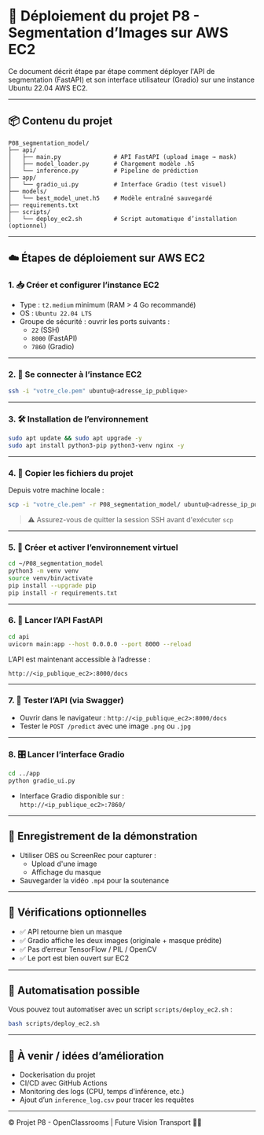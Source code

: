 
# 🚀 Déploiement du projet P8 - Segmentation d’Images sur AWS EC2

Ce document décrit étape par étape comment déployer l'API de segmentation (FastAPI) et son interface utilisateur (Gradio) sur une instance Ubuntu 22.04 AWS EC2.

---

## 📦 Contenu du projet

```
P08_segmentation_model/
├── api/
│   ├── main.py               # API FastAPI (upload image → mask)
│   ├── model_loader.py       # Chargement modèle .h5
│   └── inference.py          # Pipeline de prédiction
├── app/
│   └── gradio_ui.py          # Interface Gradio (test visuel)
├── models/
│   └── best_model_unet.h5    # Modèle entraîné sauvegardé
├── requirements.txt
├── scripts/
│   └── deploy_ec2.sh         # Script automatique d’installation (optionnel)
```

---

## ☁️ Étapes de déploiement sur AWS EC2

### 1. 📥 Créer et configurer l’instance EC2

- Type : `t2.medium` minimum (RAM > 4 Go recommandé)
- OS : `Ubuntu 22.04 LTS`
- Groupe de sécurité : ouvrir les ports suivants :
  - `22` (SSH)
  - `8000` (FastAPI)
  - `7860` (Gradio)

---

### 2. 🔐 Se connecter à l’instance EC2

```bash
ssh -i "votre_cle.pem" ubuntu@<adresse_ip_publique>
```

---

### 3. 🛠️ Installation de l’environnement

```bash
sudo apt update && sudo apt upgrade -y
sudo apt install python3-pip python3-venv nginx -y
```

---

### 4. 📂 Copier les fichiers du projet

Depuis votre machine locale :

```bash
scp -i "votre_cle.pem" -r P08_segmentation_model/ ubuntu@<adresse_ip_publique>:~/P08_segmentation_model/
```

> ⚠️ Assurez-vous de quitter la session SSH avant d'exécuter `scp`

---

### 5. 🐍 Créer et activer l’environnement virtuel

```bash
cd ~/P08_segmentation_model
python3 -m venv venv
source venv/bin/activate
pip install --upgrade pip
pip install -r requirements.txt
```

---

### 6. 🚀 Lancer l’API FastAPI

```bash
cd api
uvicorn main:app --host 0.0.0.0 --port 8000 --reload
```

L’API est maintenant accessible à l’adresse :
```
http://<ip_publique_ec2>:8000/docs
```

---

### 7. 🧪 Tester l’API (via Swagger)

- Ouvrir dans le navigateur : `http://<ip_publique_ec2>:8000/docs`
- Tester le `POST /predict` avec une image `.png` ou `.jpg`

---

### 8. 🎛️ Lancer l’interface Gradio

```bash
cd ../app
python gradio_ui.py
```

- Interface Gradio disponible sur :  
  `http://<ip_publique_ec2>:7860/`

---

## 📼 Enregistrement de la démonstration

- Utiliser OBS ou ScreenRec pour capturer :
  - Upload d'une image
  - Affichage du masque
- Sauvegarder la vidéo `.mp4` pour la soutenance

---

## 🧪 Vérifications optionnelles

- ✅ API retourne bien un masque
- ✅ Gradio affiche les deux images (originale + masque prédite)
- ✅ Pas d’erreur TensorFlow / PIL / OpenCV
- ✅ Le port est bien ouvert sur EC2

---

## 🔁 Automatisation possible

Vous pouvez tout automatiser avec un script `scripts/deploy_ec2.sh` :

```bash
bash scripts/deploy_ec2.sh
```

---

## 📌 À venir / idées d’amélioration

- Dockerisation du projet
- CI/CD avec GitHub Actions
- Monitoring des logs (CPU, temps d'inférence, etc.)
- Ajout d’un `inference_log.csv` pour tracer les requêtes

---

© Projet P8 - OpenClassrooms | Future Vision Transport 🚗🧠
